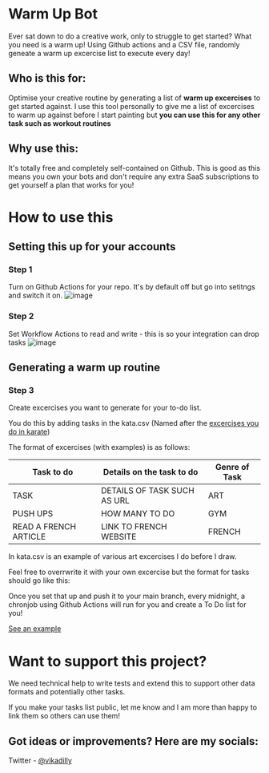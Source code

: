 # Warm Up Bot
Ever sat down to do a creative work, only to struggle to get started? What you need is a warm up!
Using Github actions and a CSV file, randomly geneate a warm up excercise list to execute every day!

## Who is this for: 
Optimise your creative routine by generating a list of **warm up excercises** to get started against.
I use this tool personally to give me a list of excercises to warm up against before I start painting but **you can use this for any other task such as workout routines** 

## Why use this:
It's totally free and completely self-contained on Github. 
This is good as this means you own your bots and don't require any extra SaaS subscriptions to get yourself a plan that works for you!

# How to use this

## Setting this up for your accounts

### Step 1 
Turn on Github Actions for your repo. It's by default off but go into setitngs and switch it on. 
![image](https://user-images.githubusercontent.com/24465934/224672276-29a8cac1-44ec-4904-a281-5821b1adb29f.png)


### Step 2 
Set Workflow Actions to read and write - this is so your integration can drop tasks
![image](https://user-images.githubusercontent.com/24465934/224672308-3aa4ebc7-2067-409f-9c67-57196002bf5f.png)

## Generating a warm up routine

### Step 3
Create excercises you want to generate for your to-do list. 

You do this by adding tasks in the kata.csv 
(Named after the [excercises you do in karate](https://en.wikipedia.org/wiki/Kata))

The format of excercises (with examples) is as follows: 

  | Task to do   | Details on the task to do   | Genre of Task |
  |--------------|--------------|--------------|
  | TASK | DETAILS OF TASK SUCH AS URL| ART  |
  | PUSH UPS | HOW MANY TO DO | GYM   |
  | READ A FRENCH ARTICLE | LINK TO FRENCH WEBSITE | FRENCH |

In kata.csv is an example of various art excercises I do before I draw. 

Feel free to overrwrite it with your own excercise but the format for tasks should go like this: 

Once you set that up and push it to your main branch, every midnight, a chronjob using Github Actions will run for you and create a To Do list for you! 

[See an example](https://github.com/vikadilly/creativeroutinebot/issues/11)


# Want to support this project? 

We need technical help to write tests and extend this to support other data formats and potentially other tasks.

If you make your tasks list public, let me know and I am more than happy to link them so others can use them!

## Got ideas or improvements? Here are my socials: 
Twitter - [@vikadilly](https://twitter.com/vikadilly)
